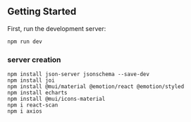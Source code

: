 ## Getting Started

First, run the development server:

```bash
npm run dev

```

### server creation

```
npm install json-server jsonschema --save-dev
npm install joi
npm install @mui/material @emotion/react @emotion/styled
npm install echarts
npm install @mui/icons-material
npm i react-scan
npm i axios
```
